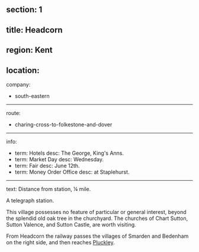 section: 1
----
title: Headcorn
----
region: Kent
----
location: 
----
company:
- south-eastern
----
route:
- charing-cross-to-folkestone-and-dover
----
info:
- term: Hotels
  desc: The George, King's Anns.
- term: Market Day
  desc: Wednesday.
- term: Fair
  desc: June 12th.
- term: Money Order Office
  desc: at Staplehurst.
----
text: Distance from station, ¼ mile.

A telegraph station.

This village possesses no feature of particular or general interest, beyond the splendid old oak tree in the churchyard. The churches of Chart Sutton, Sutton Valence, and Sutton Castle, are worth visiting.

From Headcorn the railway passes the villages of Smarden and Bedenham on the right side, and then reaches [Pluckley](/stations/pluckley).
